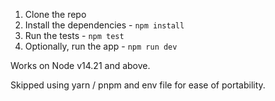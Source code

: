1. Clone the repo
2. Install the dependencies - `npm install`
3. Run the tests - `npm test`
4. Optionally, run the app - `npm run dev`

Works on Node v14.21 and above.

Skipped using yarn / pnpm and env file for ease of portability.